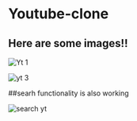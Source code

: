 # Youtube-clone

## Here are some images!!


![Yt 1](https://user-images.githubusercontent.com/94513021/213806342-abdcda9f-54e1-4d93-8e25-8651a94222a7.png)


![yt 3](https://user-images.githubusercontent.com/94513021/213806357-f9854464-4199-4882-8dc8-0ee271a5f444.png)




##searh functionality is also working

![search yt](https://user-images.githubusercontent.com/94513021/213806235-aa36598c-1956-41d3-a593-98d2102f2c50.png)
